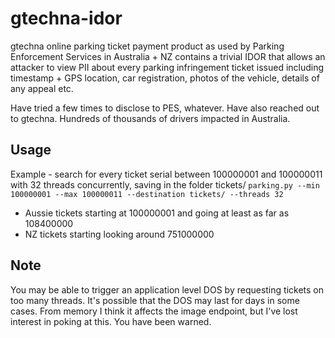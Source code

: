 # gtechna-idor
gtechna online parking ticket payment product as used by Parking Enforcement Services in Australia + NZ contains a trivial IDOR 
that allows an attacker to view PII about every parking infringement ticket issued including timestamp + GPS location, car registration, 
photos of the vehicle, details of any appeal etc.

Have tried a few times to disclose to PES, whatever. Have also reached out to gtechna. Hundreds of thousands of drivers impacted in Australia.

## Usage

Example - search for every ticket serial between 100000001 and 100000011 with 32 threads concurrently, saving in the folder tickets/
`parking.py --min 100000001 --max 100000011 --destination tickets/ --threads 32`

* Aussie tickets starting at 100000001 and going at least as far as 108400000
* NZ tickets starting looking around 751000000

## Note

You may be able to trigger an application level DOS by requesting tickets on too many threads. It's possible that the DOS may last for 
days in some cases. From memory I think it affects the image endpoint, but I've lost interest in poking at this. You have been warned.
